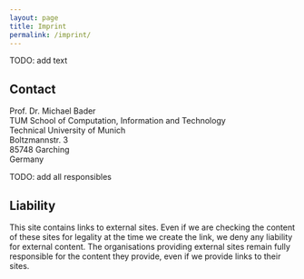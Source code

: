 ```yaml
---
layout: page
title: Imprint
permalink: /imprint/
---
```


TODO: add text

## Contact

Prof. Dr. Michael Bader<br>
TUM School of Computation, Information and Technology<br>
Technical University of Munich<br>
Boltzmannstr. 3<br>
85748 Garching<br>
Germany

TODO: add all responsibles

## Liability
This site contains links to external sites. Even if we are checking the content of these sites for legality at the time we create the link, we deny any liability for external content. The organisations providing external sites remain fully responsible for the content they provide, even if we provide links to their sites.
